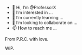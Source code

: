 - 👋 Hi, I’m @ProfessorX
- 👀 I’m interested in ...
- 🌱 I’m currently learning ...
- 💞️ I’m looking to collaborate on ...
- 📫 How to reach me ...

<!---
ProfessorX/ProfessorX is a ✨ special ✨ repository because its `README.md` (this file) appears on your GitHub profile.
You can click the Preview link to take a look at your changes.
--->

From P.R.C. with love.

WIP.
